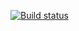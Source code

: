 [![Build status](https://ci.appveyor.com/api/projects/status/6m8kovxr6uvhpixa?svg=true)](https://ci.appveyor.com/project/Ksenia-Mesh/react-components2)
